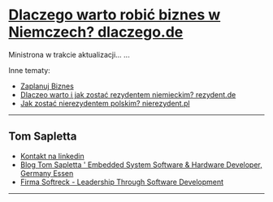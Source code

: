 # [Dlaczego warto robić biznes w Niemczech? dlaczego.de](https://www.dlaczego.de)

Ministrona w trakcie aktualizacji...
...

Inne tematy:

+ [Zaplanuj Biznes](https://www.zaplanujbiznes.pl/)
+ [Dlaczeo warto i jak zostać rezydentem niemieckim? rezydent.de](https://www.rezydent.de)
+ [Jak zostać nierezydentem polskim? nierezydent.pl](https://www.nierezydent.pl/)

---

## Tom Sapletta
+ [Kontakt na linkedin](https://www.linkedin.com/in/tom-sapletta-com/)
+ [Blog Tom Sapletta ' Embedded System Software & Hardware Developer, Germany Essen](https://tom.sapletta.pl/)
+ [Firma Softreck - Leadership Through Software Development](https://softreck.pl/)

---
